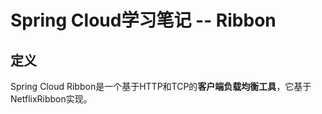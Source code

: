 # Spring Cloud学习笔记 -- Ribbon

## 定义

Spring Cloud Ribbon是一个基于HTTP和TCP的**客户端负载均衡工具**，它基于NetflixRibbon实现。

